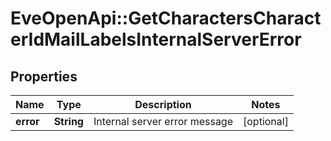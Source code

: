 # EveOpenApi::GetCharactersCharacterIdMailLabelsInternalServerError

## Properties
Name | Type | Description | Notes
------------ | ------------- | ------------- | -------------
**error** | **String** | Internal server error message | [optional] 


